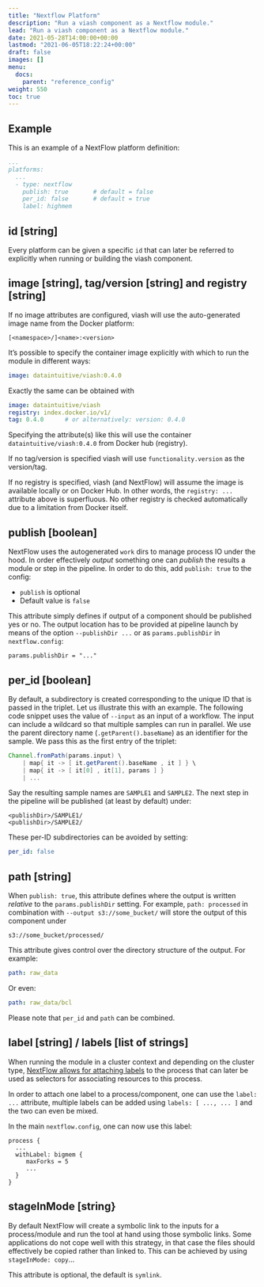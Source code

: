 ```yaml
---
title: "Nextflow Platform"
description: "Run a viash component as a Nextflow module."
lead: "Run a viash component as a Nextflow module."
date: 2021-05-28T14:00:00+00:00
lastmod: "2021-06-05T18:22:24+00:00"
draft: false
images: []
menu:
  docs:
    parent: "reference_config"
weight: 550
toc: true
---
```




## Example

This is an example of a NextFlow platform definition:

``` yaml
...
platforms:
  ...
  - type: nextflow
    publish: true       # default = false
    per_id: false       # default = true
    label: highmem
```

## id \[string\]

Every platform can be given a specific `id` that can later be referred
to explicitly when running or building the viash component.

## image \[string\], tag/version \[string\] and registry \[string\]

If no image attributes are configured, viash will use the auto-generated
image name from the Docker platform:

    [<namespace>/]<name>:<version>

It’s possible to specify the container image explicitly with which to
run the module in different ways:

``` yaml
image: dataintuitive/viash:0.4.0
```

Exactly the same can be obtained with

``` yaml
image: dataintuitive/viash
registry: index.docker.io/v1/
tag: 0.4.0      # or alternatively: version: 0.4.0
```

Specifying the attribute(s) like this will use the container
`dataintuitive/viash:0.4.0` from Docker hub (registry).

If no tag/version is specified viash will use `functionality.version` as
the version/tag.

If no registry is specified, viash (and NextFlow) will assume the image
is available locally or on Docker Hub. In other words, the
`registry: ...` attribute above is superfluous. No other registry is
checked automatically due to a limitation from Docker itself.

## publish \[boolean\]

NextFlow uses the autogenerated `work` dirs to manage process IO under
the hood. In order effectively *output* something one can *publish* the
results a module or step in the pipeline. In order to do this, add
`publish: true` to the config:

-   `publish` is optional
-   Default value is `false`

This attribute simply defines if output of a component should be
published yes or no. The output location has to be provided at pipeline
launch by means of the option `--publishDir ...` or as
`params.publishDir` in `nextflow.config`:

    params.publishDir = "..."

## per\_id \[boolean\]

By default, a subdirectory is created corresponding to the unique ID
that is passed in the triplet. Let us illustrate this with an example.
The following code snippet uses the value of `--input` as an input of a
workflow. The input can include a wildcard so that multiple samples can
run in parallel. We use the parent directory name
(`.getParent().baseName`) as an identifier for the sample. We pass this
as the first entry of the triplet:

``` groovy
Channel.fromPath(params.input) \
    | map{ it -> [ it.getParent().baseName , it ] } \
    | map{ it -> [ it[0] , it[1], params ] }
    | ...
```

Say the resulting sample names are `SAMPLE1` and `SAMPLE2`. The next
step in the pipeline will be published (at least by default) under:

    <publishDir>/SAMPLE1/
    <publishDir>/SAMPLE2/

These per-ID subdirectories can be avoided by setting:

``` yaml
per_id: false
```

## path \[string\]

When `publish: true`, this attribute defines where the output is written
*relative* to the `params.publishDir` setting. For example,
`path: processed` in combination with `--output s3://some_bucket/` will
store the output of this component under

    s3://some_bucket/processed/

This attribute gives control over the directory structure of the output.
For example:

``` yaml
path: raw_data
```

Or even:

``` yaml
path: raw_data/bcl
```

Please note that `per_id` and `path` can be combined.

## label \[string\] / labels \[list of strings\]

When running the module in a cluster context and depending on the
cluster type, [NextFlow allows for attaching
labels](https://www.nextflow.io/docs/latest/process.html#label) to the
process that can later be used as selectors for associating resources to
this process.

In order to attach one label to a process/component, one can use the
`label: ...` attribute, multiple labels can be added using
`labels: [ ..., ... ]` and the two can even be mixed.

In the main `nextflow.config`, one can now use this label:

    process {
      ...
      withLabel: bigmem {
         maxForks = 5
         ...
      }
    }

## stageInMode \[string}

By default NextFlow will create a symbolic link to the inputs for a
process/module and run the tool at hand using those symbolic links. Some
applications do not cope well with this strategy, in that case the files
should effectively be copied rather than linked to. This can be achieved
by using `stageInMode: copy`…

This attribute is optional, the default is `symlink`.
